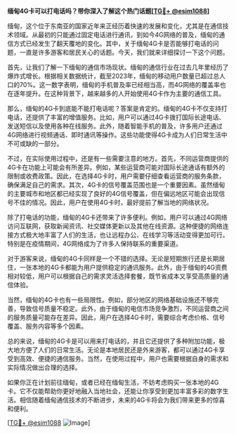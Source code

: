 **缅甸4G卡可以打电话吗？带你深入了解这个热门话题[[TG💪+ @esim1088](https://t.me/s/esim1088)]**

缅甸，这个位于东南亚的国家近年来正经历着快速的发展和变化，尤其是在通信技术领域。从最初的只能通过固定电话进行通讯，到如今4G网络的普及，缅甸的通信方式已经发生了翻天覆地的变化。其中，关于缅甸4G卡是否能够打电话的问题，一直是许多游客和居民关心的话题。今天，我们就来详细探讨一下这个问题。

首先，让我们了解一下缅甸的通信市场现状。缅甸的通信行业在过去几年里经历了爆炸式增长。根据相关数据统计，截至2023年，缅甸的移动用户数量已超过总人口的70%。这一数字表明，缅甸的手机普及率已经相当高，而4G网络的覆盖率也在逐年提升。在这种背景下，越来越多的人开始使用4G卡作为主要的通信工具。

那么，缅甸的4G卡到底能不能打电话呢？答案是肯定的。缅甸的4G卡不仅支持打电话，还提供了丰富的增值服务。比如，用户可以通过4G卡拨打国际长途电话、发送短信以及使用各种在线服务。此外，随着智能手机的普及，许多用户还通过4G网络进行视频通话、即时通讯等操作。这些功能使得4G卡成为人们日常生活中不可或缺的一部分。

不过，在实际使用过程中，还是有一些需要注意的地方。首先，不同运营商提供的4G卡在功能上可能会有所差异。例如，某些运营商可能对国际长途通话有额外的限制或收费政策。因此，在选择4G卡时，用户需要仔细查看运营商的服务条款，确保满足自己的需求。其次，4G卡的信号覆盖范围也是一个重要因素。虽然缅甸的主要城市和地区都已经实现了良好的4G信号覆盖，但在偏远地区可能会出现信号不佳的情况。因此，用户在使用4G卡时，最好提前了解当地的网络状况。

除了打电话的功能，缅甸的4G卡还带来了许多便利。例如，用户可以通过4G网络访问互联网，获取新闻资讯、社交媒体更新以及其他在线资源。这种便捷的网络连接方式极大地丰富了人们的生活，也让远程办公、在线学习等活动变得更加可行。特别是在疫情期间，4G网络成为了许多人保持联系的重要渠道。

对于游客来说，缅甸的4G卡同样是一个不错的选择。无论是短期旅行还是长期居住，一张本地的4G卡都能为用户提供稳定的通讯服务。此外，由于缅甸的4G资费相对较低，用户可以根据自己的需求灵活选择套餐，既节省成本又享受高质量的通信体验。

当然，缅甸的4G卡也有一些局限性。例如，部分地区的网络基础设施还不够完善，导致信号质量不稳定。此外，由于缅甸的电信市场竞争激烈，不同运营商之间的服务质量可能存在差异。因此，用户在选择4G卡时，需要综合考虑价格、信号覆盖、服务内容等多个因素。

总的来说，缅甸的4G卡是可以用来打电话的，并且它还提供了多种附加功能，极大地方便了人们的日常生活。无论是本地居民还是外来游客，都可以通过4G卡享受到高效、便捷的通信服务。当然，在使用过程中，用户也需要根据自身的需求和实际情况做出合理的选择。

如果你正在计划前往缅甸，或者已经在缅甸生活，不妨考虑购买一张本地的4G卡。它不仅能帮助你更好地融入当地社会，还能让你享受到更加丰富多彩的数字生活。相信随着缅甸通信技术的不断进步，未来的4G卡将会为我们带来更多的惊喜和便利。

[[TG💪+ @esim1088](https://t.me/s/esim1088) ![Image](https://i.postimg.cc/4NQfJmqS/Snipaste-2025-05-13-00-14-12.png)]